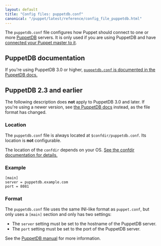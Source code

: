 ```yaml
---
layout: default
title: "Config files: puppetdb.conf"
canonical: "/puppet/latest/reference/config_file_puppetdb.html"
---
```


[puppetdb_connection]: {{puppetdb}}/puppetdb_connection.html


The `puppetdb.conf` file configures how Puppet should connect to one or more [PuppetDB]({{puppetdb}}/) servers. It is only used if you are using PuppetDB and have [connected your Puppet master to it]({{puppetdb}}/connect_puppet_master.html).

## PuppetDB documentation

If you're using PuppetDB 3.0 or higher, [`puppetdb.conf` is documented in the PuppetDB docs.][puppetdb_connection]

## PuppetDB 2.3 and earlier

The following description does **not** apply to PuppetDB 3.0 and later. If you're using a newer version, see [the PuppetDB docs][puppetdb_connection] instead, as the file format has changed.

### Location

The `puppetdb.conf` file is always located at `$confdir/puppetdb.conf`. Its location is **not** configurable.

The location of the `confdir` depends on your OS. [See the confdir documentation for details.][confdir]

[confdir]: ./dirs_confdir.html

### Example

    [main]
    server = puppetdb.example.com
    port = 8081

### Format

The `puppetdb.conf` file uses the same INI-like format as `puppet.conf`, but only uses a `[main]` section and only has two settings:

* The `server` setting must be set to the hostname of the PuppetDB server.
* The `port` setting must be set to the port of the PuppetDB server.

See the [PuppetDB manual]({{puppetdb}}/) for more information.

